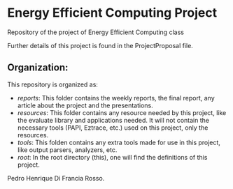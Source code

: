 # Energy Efficient Computing Project
Repository of the project of Energy Efficient Computing class

Further details of this project is found in the ProjectProposal file.

## Organization:

This repository is organized as:
* *reports*: This folder contains the weekly reports, the final report, any article about the project and the presentations.
* *resources*: This folder contains any resource needed by this project, like the evaluate library and applications needed. It will not contain the necessary tools (PAPI, Eztrace, etc.) used on this project, only the resources.
* *tools*: This folden contains any extra tools made for use in this project, like output parsers, analyzers, etc.
* *root*: In the root directory (this), one will find the definitions of this project.


Pedro Henrique Di Francia Rosso.